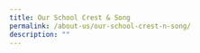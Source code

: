 ```yaml
---
title: Our School Crest & Song
permalink: /about-us/our-school-crest-n-song/
description: ""
---
```

